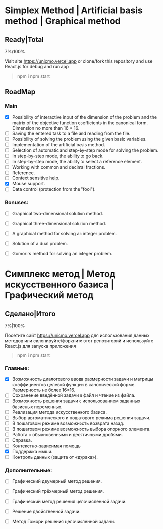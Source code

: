 # Simplex Method | Artificial basis method | Graphical method

## Ready|Total 
7%/100%

Visit site https://unicmo.vercel.app 
or 
clone/fork this repository and use React.js for debug and run app 
> npm i
> npm start

## RoadMap

### Main 
- [x] Possibility of interactive input of the dimension of the problem and the matrix of the objective function coefficients in the canonical form. Dimension no more than 16 * 16.
- [ ] Saving the entered task to a file and reading from the file.
- [ ] Possibility of solving the problem using the given basic variables.
- [ ] Implementation of the artificial basis method.
- [ ] Selection of automatic and step-by-step mode for solving the problem.
- [ ] In step-by-step mode, the ability to go back.
- [ ] In step-by-step mode, the ability to select a reference element.
- [ ] Working with common and decimal fractions.
- [ ] Reference.
- [ ] Context sensitive help.
- [x] Mouse support.
- [ ] Data control (protection from the "fool").

### Bonuses:
- [ ] Graphical two-dimensional solution method.
- [ ] Graphical three-dimensional solution method.
- [ ] A graphical method for solving an integer problem.
- [ ] Solution of a dual problem.
- [ ] Gomori\`s method for solving an integer problem.



# Симплекс метод | Метод искусственного базиса | Графический метод
## Сделано|Итого 
7%|100%

Посетите сайт https://unicmo.vercel.app для использования данных методов
или
склонируйте/форкните этот репозиторий и используйте React.js для запуска приложения
> npm i
> npm start

### Главные:
- [x] Возможность диалогового ввода размерности задачи и матрицы коэффициентов целевой функции в канонической форме. Размерность не более 16*16.
- [ ] Сохранение введённой задачи в файл и чтение из файла.
- [ ] Возможность решения задачи с использованием заданных базисных переменных.
- [ ] Реализация метода искусственного базиса.
- [ ] Выбор автоматического и пошагового режима решения задачи.
- [ ] В пошаговом режиме возможность возврата назад.
- [ ] В пошаговом режиме возможность выбора опорного элемента. 
- [ ] Работа с обыкновенными и десятичными дробями.
- [ ] Справка.
- [ ]  Контекстно-зависимая помощь.
- [x] Поддержка мыши.
- [ ] Контроль данных (защита от «дурака»).

### Дополнительные:
- [ ] Графический двумерный метод решения.
- [ ] Графический трёхмерный метод решения.
- [ ] Графический метод решения целочисленной задачи.
- [ ] Решение двойственной задачи.
- [ ] Метод Гомори решения целочисленной задачи.
 
